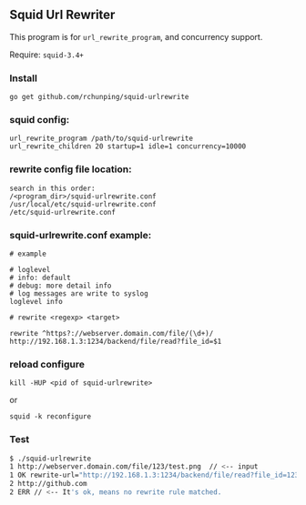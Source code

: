 ## Squid Url Rewriter

This program is for `url_rewrite_program`, and concurrency support.

Require: `squid-3.4+`

### Install


```
go get github.com/rchunping/squid-urlrewrite
```

### squid config:

```
url_rewrite_program /path/to/squid-urlrewrite
url_rewrite_children 20 startup=1 idle=1 concurrency=10000
```

### rewrite config file location:
```
search in this order:
/<program_dir>/squid-urlrewrite.conf
/usr/local/etc/squid-urlrewrite.conf
/etc/squid-urlrewrite.conf
```

### squid-urlrewrite.conf example:
```
# example

# loglevel
# info: default
# debug: more detail info
# log messages are write to syslog
loglevel info

# rewrite <regexp> <target>

rewrite ^https?://webserver.domain.com/file/(\d+)/  http://192.168.1.3:1234/backend/file/read?file_id=$1

```

### reload configure
```
kill -HUP <pid of squid-urlrewrite>
```
or
```
squid -k reconfigure
```


### Test
```bash
$ ./squid-urlrewrite
1 http://webserver.domain.com/file/123/test.png  // <-- input
1 OK rewrite-url="http://192.168.1.3:1234/backend/file/read?file_id=123" // <-- response
2 http://github.com
2 ERR // <-- It's ok, means no rewrite rule matched.

```
